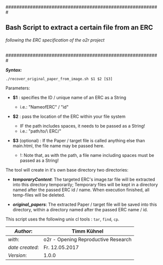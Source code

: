 

\#\#\#\#\#\#\#\#\#\#\#\#\#\#\#\#\#\#\#\#\#\#\#\#\#\#\#\#\#\#\#\#\#\#\#\#\#\#\#\#\#\#\#\#\#\#\#\#\#\#\#\#\#\#\#\#\#

## 	Bash Script to extract a certain file from an ERC    
######   following the ERC specification of the o2r project
\#\#\#\#\#\#\#\#\#\#\#\#\#\#\#\#\#\#\#\#\#\#\#\#\#\#\#\#\#\#\#\#\#\#\#\#\#\#\#\#\#\#\#\#\#\#\#\#\#\#\#\#\#\#\#\#\# 


**_Syntax:_**

`./recover_original_paper_from_image.sh $1 $2 [$3]`

Parameters:

*  **$1** : specifies the ID / unique name of an ERC as a String
   * i.e.:  "NameofERC" / "id"

*  **$2** : pass the location of the ERC within your file system
   * IF the path includes spaces, it needs to be passed as a String!
   * i.e.:  "path/to/\ ERC/"

*  **$3** (optional) : 	If the Paper / target file is called anything else than main.html, 
	the file name may be passed here. 
   * !: Note that, as with the path, a file name including spaces must be passed
	   as a String!



The tool will create in it's own base directory two directories:

* **_temporaryContent_**:  The targeted ERC's image.tar file will be extracted  into 
	              this directory temporarily;
	              Temporary files will be kept in a directory named after the 
	              passed ERC id / name.
 	              When execution finished, all temp-files will be deleted.

* **_original\_papers_**:   The extracted Paper / target file will be saved into this directory,
	              within a directory named after the passed ERC name / id.

This script uses the following unix cl tools : `tar`, `find`, `cp`.

|  _Author_: | Timm Kühnel |
| -----------------|-------------|
|  _with_: | o2r - Opening Reproductive Research |
| _date created_: | Fr. 12.05.2017 |
| _Version_:| 1.0.0 |
